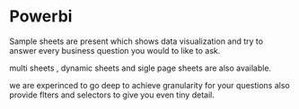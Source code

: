 # Powerbi

Sample sheets are present which shows data visualization and try to answer every business question you would to like to ask.

multi sheets , dynamic sheets and sigle page sheets are also available.

we are experinced to go deep to achieve granularity for your questions also provide flters and selectors to give you even tiny detail.
